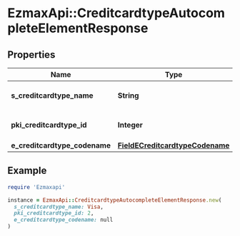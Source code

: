 # EzmaxApi::CreditcardtypeAutocompleteElementResponse

## Properties

| Name | Type | Description | Notes |
| ---- | ---- | ----------- | ----- |
| **s_creditcardtype_name** | **String** | The name of the Creditcardtype |  |
| **pki_creditcardtype_id** | **Integer** | The unique ID of the Creditcardtype |  |
| **e_creditcardtype_codename** | [**FieldECreditcardtypeCodename**](FieldECreditcardtypeCodename.md) |  |  |

## Example

```ruby
require 'Ezmaxapi'

instance = EzmaxApi::CreditcardtypeAutocompleteElementResponse.new(
  s_creditcardtype_name: Visa,
  pki_creditcardtype_id: 2,
  e_creditcardtype_codename: null
)
```

